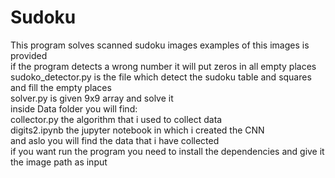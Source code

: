 # Sudoku
This program solves scanned sudoku images examples of this images is provided<br/>
if the program detects a wrong number it will put zeros in all empty places<br/>
sudoko_detector.py is the file which detect the sudoku table and squares and fill the empty places<br/>
solver.py is given 9x9 array and solve it<br/>
inside Data folder you will find:<br/>
  collector.py the algorithm that i used to collect data<br/>
  digits2.ipynb the jupyter notebook in which i created the CNN <br/>
  and aslo you will find the data that i have collected<br>
if you want run the program you need to install the dependencies and give it the image path as input
